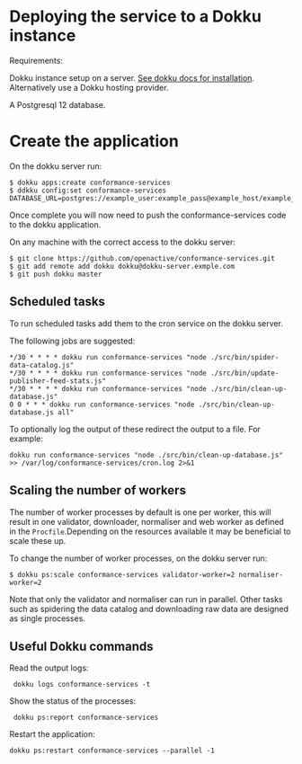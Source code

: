 # Deploying the service to a Dokku instance

Requirements:

Dokku instance setup on a server. [See dokku docs for installation](https://dokku.com/docs/getting-started/installation/#installing-the-latest-stable-version). Alternatively use a Dokku hosting provider.

A Postgresql 12 database.

# Create the application

On the dokku server run:

```
$ dokku apps:create conformance-services
$ ddkku config:set conformance-services DATABASE_URL=postgres://example_user:example_pass@example_host/example_databasename
```

Once complete you will now need to push the conformance-services code to the dokku application.

On any machine with the correct access to the dokku server:

```
$ git clone https://github.com/openactive/conformance-services.git
$ git add remote add dokku dokku@dokku-server.exmple.com
$ git push dokku master
```

## Scheduled tasks

To run scheduled tasks add them to the cron service on the dokku server.

The following jobs are suggested:

```
*/30 * * * * dokku run conformance-services "node ./src/bin/spider-data-catalog.js"
*/30 * * * * dokku run conformance-services "node ./src/bin/update-publisher-feed-stats.js"
*/30 * * * * dokku run conformance-services "node ./src/bin/clean-up-database.js"
0 0 * * * dokku run conformance-services "node ./src/bin/clean-up-database.js all"
```

To optionally log the output of these redirect the output to a file. For example:

`dokku run conformance-services "node ./src/bin/clean-up-database.js" >> /var/log/conformance-services/cron.log 2>&1`

## Scaling the number of workers

The number of worker processes by default is one per worker, this will result in one validator, downloader, normaliser and web worker as defined in the `Procfile`.Depending on the resources available it may be beneficial to scale these up.

To change the number of worker processes, on the dokku server run:

```
$ dokku ps:scale conformance-services validator-worker=2 normaliser-worker=2
```

Note that only the validator and normaliser can run in parallel. Other tasks such as spidering the data catalog and downloading raw data are designed as single processes.

## Useful Dokku commands

Read the output logs:
```
 dokku logs conformance-services -t
```

Show the status of the processes:
```
 dokku ps:report conformance-services
```


Restart the application:
```
dokku ps:restart conformance-services --parallel -1
```